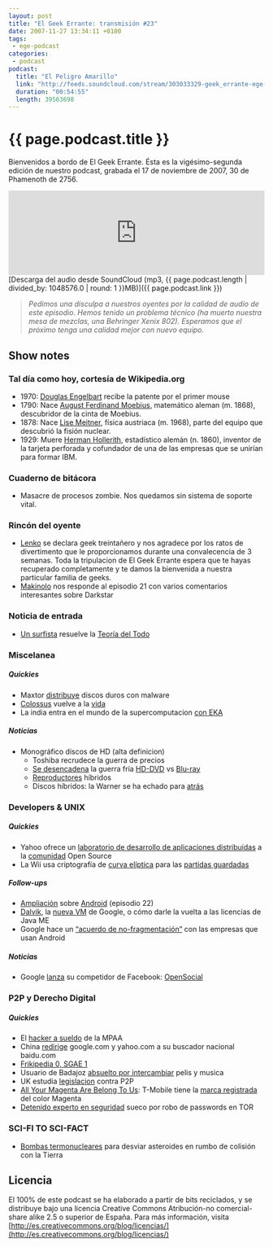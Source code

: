 ```yaml
---
layout: post
title: "El Geek Errante: transmisión #23"
date: 2007-11-27 13:34:11 +0100
tags:
 - ege-podcast
categories:
 - podcast
podcast:
  title: "El Peligro Amarillo"
  link: "http://feeds.soundcloud.com/stream/303033329-geek_errante-ege-podcast-ep23.mp3"
  duration: "00:54:55"
  length: 39563698
---
```


# {{ page.podcast.title }}
Bienvenidos a bordo de El Geek Errante. Ésta es la vigésimo-segunda edición de nuestro podcast, grabada el 17 de noviembre de 2007, 30 de Phamenoth de 2756.

<iframe width="100%" height="166" scrolling="no" frameborder="no" src="https://w.soundcloud.com/player/?url=https%3A//api.soundcloud.com/tracks/303033329&amp;color=ff5500&amp;auto_play=false&amp;hide_related=false&amp;show_comments=true&amp;show_user=true&amp;show_reposts=false"></iframe>
[Descarga del audio desde SoundCloud (mp3, {{ page.podcast.length | divided_by: 1048576.0 | round: 1 }}MB)]({{ page.podcast.link }})

> *Pedimos una disculpa a nuestros oyentes por la calidad de audio de este episodio. Hemos tenido un problema técnico (ha muerto nuestra mesa de mezclas, una Behringer Xenix 802). Esperamos que el próximo tenga una calidad mejor con nuevo equipo.*

## Show notes

### Tal día como hoy, cortesía de Wikipedia.org
- 1970: [Douglas Engelbart](https://en.wikipedia.org/wiki/Douglas_Engelbart) recibe la patente por el primer mouse
- 1790: Nace [August Ferdinand Moebius](https://en.wikipedia.org/wiki/August_Ferdinand_M%C3%B6bius), matemático aleman (m. 1868), descubridor de la cinta de Moebius.
- 1878: Nace [Lise Meitner](https://en.wikipedia.org/wiki/Lise_Meitner), física austriaca (m. 1968), parte del equipo que descubrió la fisión nuclear.
- 1929: Muere [Herman Hollerith](https://en.wikipedia.org/wiki/Herman_Hollerith), estadístico alemán (n. 1860), inventor de la tarjeta perforada y cofundador de una de las empresas que se unirían para formar IBM.

### Cuaderno de bitácora
- Masacre de procesos zombie. Nos quedamos sin sistema de soporte vital.

### Rincón del oyente
- [Lenko](https://www.beholderbbs.org/) se declara geek treintañero y nos agradece por los ratos de divertimento que le proporcionamos durante una convalecencia de 3 semanas. Toda la tripulacion de El Geek Errante espera que te hayas recuperado completamente y te damos la bienvenida a nuestra particular familia de geeks.
- [Makinolo](http://web.archive.org/web/20150913215929/http://www.makinolo.com/) nos responde al episodio 21 con varios comentarios interesantes sobre Darkstar

### Noticia de entrada
- [Un surfista](http://www.dvorak.org/blog/2007/11/15/has-a-surfer-dude-solved-the-theory-of-everything/) resuelve la [Teoría del Todo](https://arxiv.org/abs/0711.0770)

### Miscelanea

##### Quickies
- Maxtor [distribuye](http://web.archive.org/web/20081011094326/http://www.diarioti.com/gate/n.php?id=15826) discos duros con malware
- [Colossus](https://www.bletchleypark.org.uk/) vuelve a la [vida](http://news.bbc.co.uk/2/hi/technology/7098005.stm)
- La india entra en el mundo de la supercomputacion [con EKA](http://barrapunto.com/articles/07/11/15/1030243.shtml)

##### Noticias
- Monográfico discos de HD (alta definicion)
    - Toshiba recrudece la guerra de precios
    - [Se desencadena](http://arstechnica.com/gadgets/2007/09/battle-between-blu-ray-and-hd-dvd-fizzles-as-consumers-watch-and-wait/) la guerra fría [HD-DVD](http://www.dvdforum.org/forum.shtml) vs [Blu-ray](http://blu-raydisc.com/en/)
    - [Reproductores](http://gizmodo.com/231149/first-review-lg-bh100-hybrid-blu-rayhd-dvd-player-verdict-format-war-still-blazing) híbridos
    - Discos híbridos: la Warner se ha echado para [atrás](http://web.archive.org/web/20070830222659/http://hidefdvdempire.blogspot.com/2007/01/warners-to-introduce-hybrid-hd-dvdblu.html)

### Developers & UNIX

##### Quickies
- Yahoo ofrece un [laboratorio de desarrollo de aplicaciones distribuidas](https://www.cnet.com/news/yahoo-launches-open-source-distributed-computing-center/) a la [comunidad](http://hadoop.apache.org/) Open Source
- La Wii usa criptografía de [curva elíptica](https://en.wikipedia.org/wiki/Elliptic_curve_cryptography) para las [partidas guardadas](https://games.slashdot.org/story/07/09/16/0317204/wii-uses-elliptic-curve-cryptography-for-saves)

##### Follow-ups
- [Ampliación](http://web.archive.org/web/20081006041530/http://www.soygeek.com/index.php/2007/11/13/a-n-d-r-o-i-d) sobre [Android]() (episodio 22)
- [Dalvik](https://www.cnet.com/news/googles-android-parts-ways-with-java-industry-group/), la [nueva VM](https://en.wikipedia.org/wiki/Dalvik_(software)) de Google, o cómo darle la vuelta a las licencias de Java ME
- Google hace un [“acuerdo de no-fragmentación”](https://mobile.slashdot.org/story/07/11/13/1348233/Androids-Non-Fragmentation-Agreement) con las empresas que usan Android

##### Noticias
- Google [lanza](https://techcrunch.com/2007/10/29/googles-response-to-facebook-maka-maka/) su competidor de Facebook: [OpenSocial](https://developers.google.com/opensocial/)

### P2P y Derecho Digital

##### Quickies
- El [hacker a sueldo](http://archive.wired.com/politics/onlinerights/news/2007/10/p2p_hacker) de la MPAA
- China [redirige](http://web.archive.org/web/20100922012633/http://diarioti.com/gate/n.php?id=15616) google.com y yahoo.com a su buscador nacional baidu.com
- [Frikipedia 0, SGAE 1](http://www.publico.es/actualidad/sentencia-firme-frikipedia-atentar-honor.html)
- Usuario de Badajoz [absuelto por intercambiar](http://www.filmica.com/david_bravo/archivos/006634.html) pelis y musica
- UK estudia [legislacion](http://arstechnica.com/tech-policy/2007/10/possible-uk-p2p-legislative-crackdown-faces-privacy-technological-hurdles/) contra P2P
- [All Your Magenta Are Belong To Us](http://www.colourlovers.com/blog/2007/11/04/beware-t-mobile-owns-the-color-magenta/): T-Mobile tiene la [marca registrada](https://www.engadget.com/2007/11/09/know-your-rights-does-t-mobile-really-own-magenta/) del color Magenta
- [Detenido experto en seguridad](http://www.theregister.co.uk/2007/11/15/tor_hacker_arrest/) sueco por robo de passwords en TOR

### SCI-FI TO SCI-FACT
- [Bombas termonucleares](https://science.slashdot.org/story/07/08/07/0052240/nukes-against-earth-impacting-asteroids) para desviar asteroides en rumbo de colisión con la Tierra

## Licencia
El 100% de este podcast se ha elaborado a partir de bits reciclados, y se distribuye bajo una licencia Creative Commons Atribución-no comercial-share alike 2.5 o superior de España. Para más información, visita [http://es.creativecommons.org/blog/licencias/](http://es.creativecommons.org/blog/licencias/)

